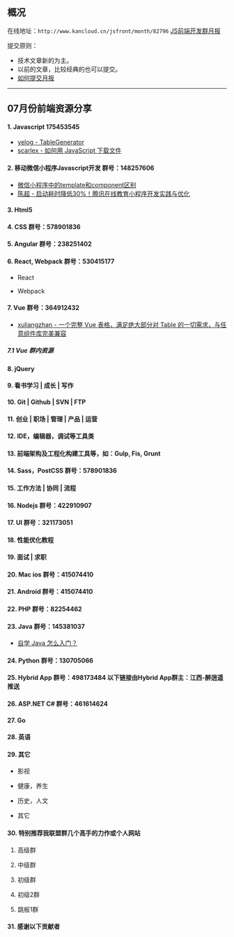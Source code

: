 ## 概况

在线地址：`http://www.kancloud.cn/jsfront/month/82796` [JS前端开发群月报](http://www.kancloud.cn/jsfront/month/82796)


提交原则：

- 技术文章新的为主。
- 以前的文章，比较经典的也可以提交。
- [如何提交月报](http://www.kancloud.cn/jsfront/month/227309)

---


## 07月份前端资源分享
#### 1. Javascript 175453545
- [yelog - TableGenerator](https://github.com/yelog/TableGenerator)
- [scarlex - 如何用 JavaScript 下载文件](https://segmentfault.com/a/1190000005863250)

#### 2. 移动微信小程序Javascript开发 群号：148257606
- [微信小程序中的template和component区别](https://www.jianshu.com/p/ead124a6b7cf)
- [陈超 - 启动耗时降低30%！腾讯在线教育小程序开发实践与优化](https://mp.weixin.qq.com/s/ldVdJJz2plpgq4izY5JkEw)

#### 3. Html5

#### 4. CSS  群号：578901836

#### 5. Angular 群号：238251402

#### 6. React, Webpack 群号：530415177
- React


- Webpack


#### 7. Vue 群号：364912432
- [xuliangzhan - 一个完整 Vue 表格，满足绝大部分对 Table 的一切需求，与任意组件库完美兼容](https://github.com/xuliangzhan/vxe-table)

##### 7.1 Vue 群内资源


#### 8. jQuery

#### 9. 看书学习 | 成长 | 写作

#### 10. Git | Github | SVN | FTP

#### 11. 创业 | 职场 | 管理 | 产品 | 运营

#### 12. IDE，编辑器，调试等工具类

#### 13. 前端架构及工程化构建工具等，如：Gulp, Fis, Grunt

#### 14. Sass，PostCSS  群号：578901836

#### 15. 工作方法 | 协同 | 流程

#### 16. Nodejs 群号：422910907

#### 17. UI 群号：321173051

#### 18. 性能优化教程

#### 19. 面试 | 求职

#### 20. Mac ios 群号：415074410

#### 21. Android 群号：415074410

#### 22. PHP 群号：82254462

#### 23. Java 群号：145381037
- [自学 Java 怎么入门？](https://www.zhihu.com/question/25255189)

#### 24. Python 群号：130705066

#### 25. Hybrid App 群号：498173484 以下链接由Hybrid App群主：江西-醉逍遥推送

#### 26. ASP.NET C# 群号：461614624

#### 27. Go

#### 28. 英语

#### 29. 其它

- 影视


- 健康，养生


- 历史，人文


- 其它



#### 30. 特别推荐我联盟群几个高手的力作或个人网站

1. 高级群



2. 中级群


3. 初级群

4. 初级2群


5. 跳板1群


#### 31. 感谢以下贡献者

